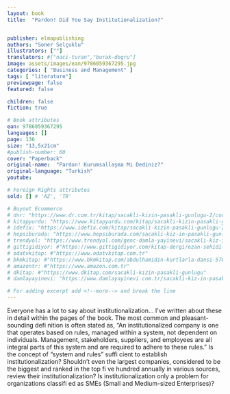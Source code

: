 ```yaml
---
layout: book
title:  "Pardon! Did You Say Institutionalization?"


publisher: elmapublishing
authors: "Soner Selçuklu"
illustrators: [""]
translators: #["naci-turan","burak-dogru"]
image: assets/images/ean/9786059367295.jpg
categories: [ "Business and Management" ]
tags: [ "literature"]
previewpage: false
featured: false

children: false
fiction: true

# Book attributes
ean: 9786059367295
languages: []
page: 136
size: "13,5x21cm"
#publish-number: 60
cover: "Paperback"
original-name:  "Pardon! Kurumsallaşma Mı Dediniz?"
original-language: "Turkish"
youtube:

# Foreign Rights attributes
sold: [] # 'AZ', 'TR'

# Buyout Ecommerce
# dnr: "https://www.dr.com.tr/kitap/sacakli-kizin-pasakli-gunlugu-2/cocuk-ve-genclik/genclik-10-yas/roman-oyku/urunno=0001893059001"
# kitapyurdu: "https://www.kitapyurdu.com/kitap/sacakli-kizin-pasakli-gunlugu-2-/560122.html&filter_name=Sa%C3%A7akl%C4%B1+K%C4%B1z%27%C4%B1n+Pasakl%C4%B1+G%C3%BCnl%C3%BC%C4%9F%C3%BC+2"
# idefix: "https://www.idefix.com/kitap/sacakli-kizin-pasakli-gunlugu-2/cocuk-ve-genclik/genclik-10-yas/roman-oyku/urunno=0001893059001"
# hepsiburada: "https://www.hepsiburada.com/sacakli-kiz-in-pasakli-gunlugu-2-damla-yayinevi-p-HBV000012ER86"
# trendyol: "https://www.trendyol.com/genc-damla-yayinevi/sacakli-kiz-in-pasakli-gunlugu-2-p-54825777"
# gittigidiyor: #"https://www.gittigidiyor.com/kitap-dergi/ezan-sehidi-adnan-menderes_pdp_732728793"
# odatvkitap: #"https://www.odatvkitap.com.tr"
# bkmkitap: #"https://www.bkmkitap.com/abdulhamidin-kurtlarla-dansi-578226"
# amazontr: #"https://www.amazon.com.tr"
# dkitap: #"https://www.dkitap.com/sacakli-kizin-pasakli-gunlugu"
# damlayayinevi: "https://www.damlayayinevi.com.tr/sacakli-kiz-in-pasakli-gunlugu-2-bu-iste-bi-terslik-var"

# For adding excerpt add <!--more--> and break the line
---
```

Everyone has a lot to say about institutionalization... I’ve written about these in detail within
the pages of the book. The most common and
pleasant-sounding defi nition is often stated as,
“An institutionalized company is one that operates
based on rules, managed within a system, not
dependent on individuals. Management, stakeholders, suppliers, and employees are all integral
parts of this system and are required to adhere to
these rules.” Is the concept of “system and rules”
suffi cient to establish institutionalization? Shouldn’t
even the largest companies, considered to be the
biggest and ranked in the top fi ve hundred annually
in various sources, review their institutionalization?
Is institutionalization only a problem for organizations classifi ed as SMEs (Small and Medium-sized
Enterprises)?
<!--more--> 

